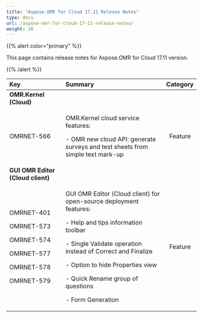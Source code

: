 ```yaml
---
title: "Aspose.OMR for Cloud 17.11 Release Notes"
type: docs
url: /aspose-omr-for-cloud-17-11-release-notes/
weight: 20
---
```


{{% alert color="primary" %}} 

This page contains release notes for Aspose.OMR for Cloud 17.11 version.

{{% /alert %}} 

|**Key**|**Summary**|**Category**|
| :- | :- | :- |
|**OMR.Kernel (Cloud)**|||
|OMRNET-566|<p>OMR.Kernel cloud service features:</p><p>- OMR new cloud API: generate surveys and test sheets from simple text mark-up</p>|` `Feature|
|**GUI OMR Editor (Cloud client)**|||
|<p>OMRNET-401</p><p>OMRNET-573</p><p>OMRNET-574</p><p>OMRNET-577</p><p>OMRNET-578</p><p>OMRNET-579</p>|<p>GUI OMR Editor (Cloud client) for open-source deployment features:</p><p>- Help and tips information toolbar</p><p>- Single Validate operation instead of Correct and Finalize</p><p>- Option to hide Properties view</p><p>- Quick Rename group of questions</p><p>- Form Generation</p>|` `Feature|

